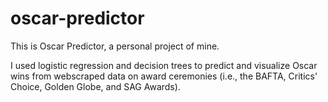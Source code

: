 # oscar-predictor

This is Oscar Predictor, a personal project of mine.

I used logistic regression and decision trees to predict and visualize Oscar wins from webscraped data on award ceremonies (i.e., the BAFTA, Critics' Choice, Golden Globe, and SAG Awards).
